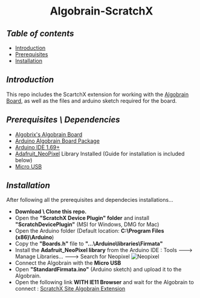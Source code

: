 <h1 align="center">Algobrain-ScratchX</h1>

## *Table of contents*
- [Introduction](https://github.com/AlgobrixCoding/Algobrain-ScratchX#introduction)
- [Prerequisites](https://github.com/AlgobrixCoding/Algobrain-ScratchX#prerequisites--dependencies)
- [Installation](https://github.com/AlgobrixCoding/Algobrain-ScratchX#installation)

## *Introduction*
This repo includes the ScartchX extension for working with the [Algobrain Board](https://github.com/AlgobrixCoding/Algobrain-Board), as well as the files and arduino sketch required for the board.

## *Prerequisites \ Dependencies*
- [Algobrix's Algobrain Board](http://www.algobrix.com/)
- [Arduino Algobrain Board Package](https://github.com/AlgobrixCoding/Algobrain-Board)
- [Arduino IDE 1.69+](https://www.arduino.cc)
- [Adafruit_NeoPixel](https://github.com/adafruit/Adafruit_NeoPixel) Library Installed (Guide for installation is included below)
- [Micro USB](https://www.amazon.com/s?k=Micro%20USB)

## *Installation*
After following all the prerequisites and dependecies installations...
- **Download \ Clone this repo.**
- Open the **"ScratchX Device Plugin" folder** and install **"ScratchDevicePlugin"** (MSI for Windows, DMG for Mac)
- Open the Arduino folder (Default location: **C:\Program Files (x86)\Arduino**)
- Copy the **"Boards.h"** file to **"...\Arduino\libraries\Firmata"**
- Install the **Adafruit_NeoPixel library** from the Arduino IDE : Tools ---> Manage Libraries... ---> Search for Neopixel
![Neopixel](https://i.imgur.com/F80jUsA.png)
- Connect the Algobrain with the **Micro USB**
- Open **"StandardFirmata.ino"** (Arduino sketch) and upload it to the Algobrain.
- Open the following link **WITH IE11 Browser** and wait for the Algobrain to connect : [ScratchX Site Algobrain Extension](https://scratchx.org/?url=https://algobrixcoding.github.io/Algobrain-ScratchX/Algobrain.js)
